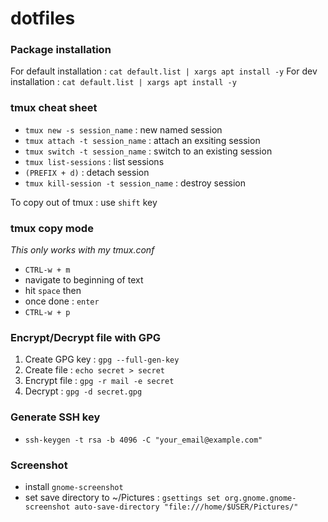 # dotfiles

### Package installation

For default installation : `cat default.list | xargs apt install -y`
For dev installation : `cat default.list | xargs apt install -y`

### tmux cheat sheet
- `tmux new -s session_name` : new named session
- `tmux attach -t session_name` : attach an exsiting session
- `tmux switch -t session_name` : switch to an existing session
- `tmux list-sessions` : list sessions
- `(PREFIX + d)` : detach session
- `tmux kill-session -t session_name` : destroy session

To copy out of tmux : use `shift` key

### tmux copy mode

*This only works with my tmux.conf*

- `CTRL-w + m`
- navigate to beginning of text
- hit `space` then 
- once done : `enter`
- `CTRL-w + p`

### Encrypt/Decrypt file with GPG

1) Create GPG key : `gpg --full-gen-key`
2) Create file : `echo secret > secret`
3) Encrypt file : `gpg -r mail -e secret`
4) Decrypt : `gpg -d secret.gpg`


### Generate SSH key
- `ssh-keygen -t rsa -b 4096 -C "your_email@example.com"`

### Screenshot
- install `gnome-screenshot`
- set save directory to ~/Pictures : `gsettings set org.gnome.gnome-screenshot auto-save-directory "file:///home/$USER/Pictures/"`
